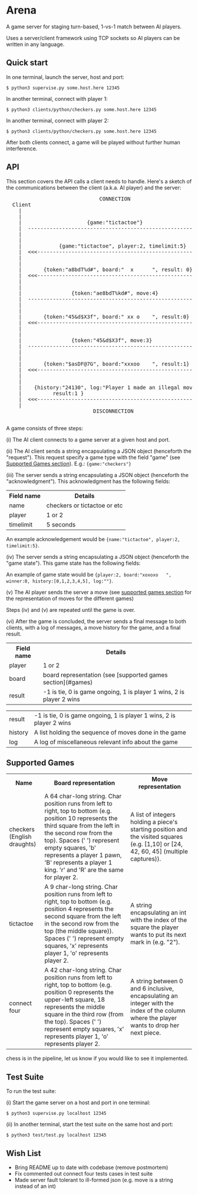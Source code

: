 # Arena

A game server for staging turn-based, 1-vs-1 match between AI players.

Uses a server/client framework using TCP sockets so AI players can be written in any language.

## Quick start

In one terminal, launch the server, host and port:

`$ python3 supervise.py some.host.here 12345`

In another terminal, connect with player 1:

`$ python3 clients/python/checkers.py some.host.here 12345`

In another terminal, connect with player 2:

`$ python3 clients/python/checkers.py some.host.here 12345`

After both clients connect, a game will be played without further human interference.


## API

This section covers the API calls a client needs to handle. Here's a sketch of the communications
between the client (a.k.a. AI player) and the server:

<pre>
                              CONNECTION
  Client                                                       Server
    |                                                             |
    |                                                             |
    |                     {game:"tictactoe"}                      |
    |  ------------------------------------------------------&gt;&gt;&gt;  |
    |                                                             |
    |                                                             |
    |            {game:"tictactoe", player:2, timelimit:5}        |
    |  &lt;&lt;&lt;------------------------------------------------------  |
    |                                                             |
    |                                                             |
    |       {token:"a8bdT%d#", board:"  x      ", result: 0}       |
    |  &lt;&lt;&lt;------------------------------------------------------  |
    |                                                             |
    |                                                             |
    |                {token:"ae8bdT%kd#", move:4}                 |
    |  ------------------------------------------------------&gt;&gt;&gt;  |
    |                                                             |
    |                                                             |
    |       {token:"45&d$X3f", board:" xx o    ", result:0}       |
    |  &lt;&lt;&lt;------------------------------------------------------  |
    |                                                             |
    |                                                             |
    |                {token:"45&d$X3f", move:3}                   |
    |  ------------------------------------------------------&gt;&gt;&gt;  |
    |                                                             |
    |                                                             |
    |       {token:"$asDF@7G", board:"xxxoo    ", result:1}       |
    |  &lt;&lt;&lt;------------------------------------------------------  |
    |                                                             |
    |                                                             |
    |    {history:"24130", log:"Player 1 made an illegal move.",  |
    |          result:1 }                                         |
    |  &lt;&lt;&lt;------------------------------------------------------  |
    |                                                             |
                            DISCONNECTION

</pre>

A game consists of three steps:

(i) The AI client connects to a game server at a given host and port.

(ii) The AI client sends a string encapsulating a JSON object (henceforth the "request"). This request specify a game type with the field "game" (see [Supported Games section](#games)). E.g.: `{game:"checkers"}`

(iii) The server sends a string encapsulating a JSON object (henceforth the "acknowledgment"). This acknowledgment has the following fields:

<table>
  <tr>
    <th>Field name</th><th>Details</th>
  </tr>
  <tr>
    <td>name</td><td>checkers or tictactoe or etc</td>
  </tr>
  <tr>
    <td>player</td><td>1 or 2</td>
  </tr>
  <tr>
    <td>timelimit</td><td>5 seconds</td>
  </tr>
</table>

An example acknowledgement would be `{name:"tictactoe", player:2, timelimit:5}`.

(iv) The server sends a string encapsulating a JSON object (henceforth the "game state"). This game state has the following fields:
<table>
  <tr>
    <th>Field name</th><th>Details</th>
  </tr>
  <tr>
    <td>player</td><td>1 or 2</td>
  </tr>
  <tr>
    <td>board</td><td>board representation (see [supported games section](#games)</td>
  </tr>
  <tr>
    <td>result</td><td>-1 is tie, 0 is game ongoing, 1 is player 1 wins, 2 is player 2 wins</td>
  </tr>

An example of game state would be `{player:2, board:"xoxoxo   ", winner:0, history:[0,1,2,3,4,5], log:""}`.

(v) The AI player sends the server a move (see [supported games section](#games) for the representation of moves for the different games)

Steps (iv) and (v) are repeated until the game is over.

(vi) After the game is concluded, the server sends a final message to both clients, with a log of messages, a move history for the game, and a final
result.

<table>
  <tr>
    <td>result</td><td>-1 is tie, 0 is game ongoing, 1 is player 1 wins, 2 is player 2 wins</td>
  </tr>
  <tr>
    <td>history</td><td>A list holding the sequence of moves done in the game</td>
  </tr>
  <tr>
    <td>log</td><td>A log of miscellaneous relevant info about the game</td>
  </tr>
</table>


## Supported Games <a id=games></a>

<table>
  <tr>
    <th>Name</th><th>Board representation</th><th>Move representation</th>
  </tr>
  <tr>
    <td>checkers (English draughts)</td>
    <td>A 64 char-long string. Char position runs from left to right, top to bottom (e.g. position 10 represents the third square from the left in the second row from the top). Spaces (' ') represent empty squares, 'b' represents a player 1 pawn, 'B' represents a player 1 king. 'r' and 'R' are the same for player 2.</td>
    <td>A list of integers holding a piece's starting position and the visited squares (e.g. [1,10] or [24, 42, 60, 45] (multiple captures)).</td>
  </tr>
  <tr>
    <td>tictactoe</td>
    <td>A 9 char-long string. Char position runs from left to right, top to bottom (e.g. position 4 represents the second square from the left in the second row from the top (the middle square)). Spaces (' ') represent empty squares, 'x' represents player 1, 'o' represents player 2.</td>
    <td>A string encapsulating an int with the index of the square the player wants to put its next mark in (e.g. "2").</td>
  </tr>
  <tr>
    <td>connect four</td>
    <td>A 42 char-long string. Char position runs from left to right, top to bottom (e.g. position 0 represents the upper-left square, 18 represents the middle square in the third row (from the top). Spaces (' ') represent empty squares, 'x' represents player 1, 'o' represents player 2.</td>
    <td>A string between 0 and 6 inclusive, encapsulating an integer with the index of the column where the player wants to drop her next piece.</td>
  </tr>
</table>

chess is in the pipeline, let us know if you would like to see it implemented.

## Test Suite

To run the test suite:

(i) Start the game server on a host and port in one terminal:

`$ python3 supervise.py localhost 12345`

(ii) In another terminal, start the test suite on the same host and port:

`$ python3 test/test.py localhost 12345`

## Wish List
* Bring README up to date with codebase (remove postmortem)
* Fix commented out connect four tests cases in test suite
* Made server fault tolerant to ill-formed json (e.g. move is a string instead of an int)


